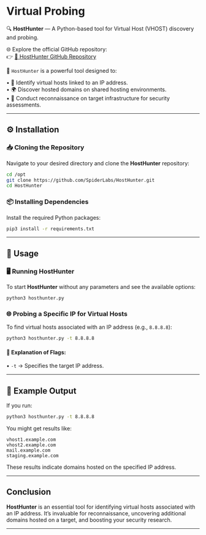 #  Virtual Probing 

🔍 **HostHunter** — A Python-based tool for Virtual Host (VHOST) discovery and probing.

🌐 Explore the official GitHub repository:  
👉 [🔗 HostHunter GitHub Repository](https://github.com/SpiderLabs/HostHunter)

🔑 `HostHunter` is a powerful tool designed to:

• 🔎 Identify virtual hosts linked to an IP address.  
• 🌍 Discover hosted domains on shared hosting environments.  
• 🎯 Conduct reconnaissance on target infrastructure for security assessments.

---

## ⚙️ Installation

### 📥 Cloning the Repository  
Navigate to your desired directory and clone the **HostHunter** repository:

```bash
cd /opt  
git clone https://github.com/SpiderLabs/HostHunter.git  
cd HostHunter
```

### 📦 Installing Dependencies  
Install the required Python packages:

```bash
pip3 install -r requirements.txt
```

---

## 🚀 Usage

### 🖥️ Running HostHunter  
To start **HostHunter** without any parameters and see the available options:

```bash
python3 hosthunter.py
```

### 🌐 Probing a Specific IP for Virtual Hosts  
To find virtual hosts associated with an IP address (e.g., `8.8.8.8`):

```bash
python3 hosthunter.py -t 8.8.8.8
```

#### 🧩 Explanation of Flags:  
• `-t` → Specifies the target IP address.

---

## 📄 Example Output

If you run:

```bash
python3 hosthunter.py -t 8.8.8.8
```

You might get results like:

```
vhost1.example.com  
vhost2.example.com  
mail.example.com  
staging.example.com
```

These results indicate domains hosted on the specified IP address.

---

##  Conclusion

**HostHunter** is an essential tool for identifying virtual hosts associated with an IP address. It’s invaluable for reconnaissance, uncovering additional domains hosted on a target, and boosting your security research.

---


